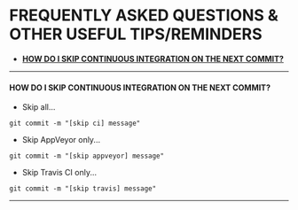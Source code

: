 # FREQUENTLY ASKED QUESTIONS & OTHER USEFUL TIPS/REMINDERS
- **[HOW DO I SKIP CONTINUOUS INTEGRATION ON THE NEXT COMMIT?](#how-do-i-skip-continuous-integration-on-the-next-commit)**

---

#### HOW DO I SKIP CONTINUOUS INTEGRATION ON THE NEXT COMMIT?
- Skip all...
```
git commit -m "[skip ci] message"
```
- Skip AppVeyor only...
```
git commit -m "[skip appveyor] message"
```
- Skip Travis CI only...
```
git commit -m "[skip travis] message"
```

---
